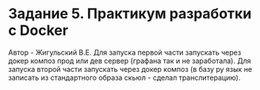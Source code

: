 # Задание 5. Практикум разработки с Docker
Автор - Жигульский В.Е.
Для запуска первой части запускать через докер композ прод или дев сервер (графана так и не заработала).
Для запуска второй части запускать через докер композ (в базу ру язык не записать из стандартного образа скьюл - сделал транслитерацию).
